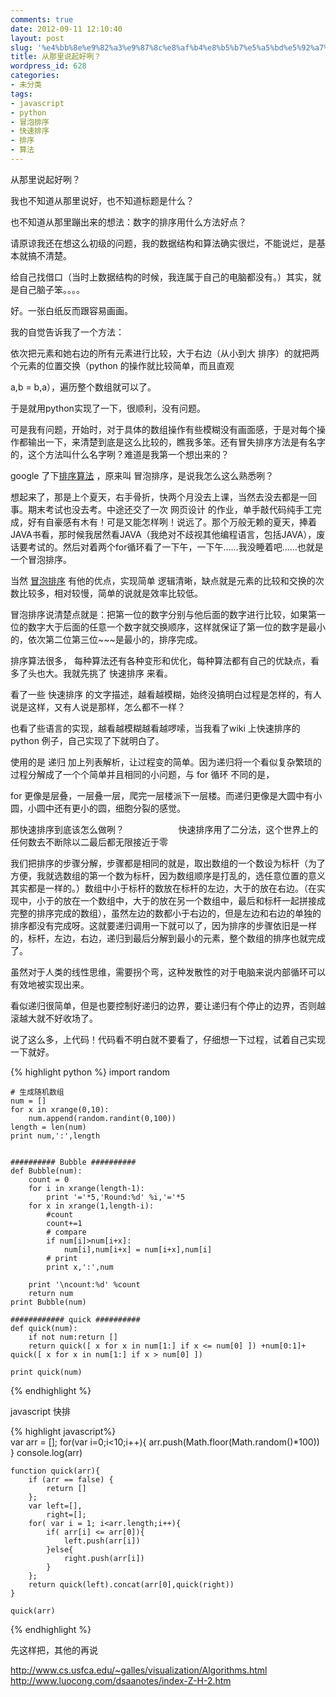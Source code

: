 ```yaml
---
comments: true
date: 2012-09-11 12:10:40
layout: post
slug: '%e4%bb%8e%e9%82%a3%e9%87%8c%e8%af%b4%e8%b5%b7%e5%a5%bd%e5%92%a7%ef%bc%9f'
title: 从那里说起好咧？
wordpress_id: 628
categories:
- 未分类
tags:
- javascript
- python
- 冒泡排序
- 快速排序
- 排序
- 算法
---
```


从那里说起好咧？

我也不知道从那里说好，也不知道标题是什么？

也不知道从那里蹦出来的想法：数字的排序用什么方法好点？

请原谅我还在想这么初级的问题，我的数据结构和算法确实很烂，不能说烂，是基本就搞不清楚。

给自己找借口（当时上数据结构的时候，我连属于自己的电脑都没有。）其实，就是自己脑子笨。。。。

好。一张白纸反而跟容易画画。

我的自觉告诉我了一个方法：

依次把元素和她右边的所有元素进行比较，大于右边（从小到大 排序）的就把两个元素的位置交换（python 的操作就比较简单，而且直观

a,b = b,a），遍历整个数组就可以了。

于是就用python实现了一下，很顺利，没有问题。

可是我有问题，开始时，对于具体的数组操作有些模糊没有画面感，于是对每个操作都输出一下，来清楚到底是这么比较的，瞧我多笨。还有冒失排序方法是有名字的，这个方法叫什么名字咧？难道是我第一个想出来的？

google 了下[排序算法](https://www.google.com.hk/webhp#hl=zh-CN&q=%E6%8E%92%E5%BA%8F&fp=1&bav=on.2,or.r_gc.r_pw.r_cp.&cad=b) ，原来叫 冒泡排序，是说我怎么这么熟悉咧？

想起来了，那是上个夏天，右手骨折，快两个月没去上课，当然去没去都是一回事。期末考试也没去考。中途还交了一次 网页设计 的作业，单手敲代码纯手工完成，好有自豪感有木有！可是又能怎样咧！说远了。那个万般无赖的夏天，捧着JAVA书看，那时候我居然看JAVA（我绝对不歧视其他编程语言，包括JAVA），废话要考试的。然后对着两个for循环看了一下午，一下午……我没睡着吧……也就是一个冒泡排序。

当然 [冒泡排序](http://zh.wikipedia.org/wiki/%E5%86%92%E6%B3%A1%E6%8E%92%E5%BA%8F) 有他的优点，实现简单 逻辑清晰，缺点就是元素的比较和交换的次数比较多，相对较慢，简单的说就是效率比较低。

冒泡排序说清楚点就是：把第一位的数字分别与他后面的数字进行比较，如果第一位的数字大于后面的任意一个数字就交换顺序，这样就保证了第一位的数字是最小的，依次第二位第三位~~~是最小的，排序完成。

排序算法很多， 每种算法还有各种变形和优化，每种算法都有自己的优缺点，看多了头也大。我就先挑了 快速排序 来看。

看了一些 快速排序 的文字描述，越看越模糊，始终没搞明白过程是怎样的，有人说是这样，又有人说是那样，怎么都不一样？

也看了些语言的实现，越看越模糊越看越啰嗦，当我看了wiki 上快速排序的 python 例子，自己实现了下就明白了。

使用的是 递归 加上列表解析，让过程变的简单。因为递归将一个看似复杂繁琐的过程分解成了一个个简单并且相同的小问题，与 for 循环 不同的是，

for 更像是层叠，一层叠一层，爬完一层楼派下一层楼。而递归更像是大圆中有小圆，小圆中还有更小的圆，细胞分裂的感觉。



那快速排序到底该怎么做咧？                      快速排序用了二分法，这个世界上的任何数去不断除以二最后都无限接近于零

我们把排序的步骤分解，步骤都是相同的就是，取出数组的一个数设为标杆（为了方便，我就选数组的第一个数为标杆，因为数组顺序是打乱的，选任意位置的意义其实都是一样的。）数组中小于标杆的数放在标杆的左边，大于的放在右边。（在实现中，小于的放在一个数组中，大于的放在另一个数组中，最后和标杆一起拼接成完整的排序完成的数组），虽然左边的数都小于右边的，但是左边和右边的单独的排序都没有完成呀。这就要递归调用一下就可以了，因为排序的步骤依旧是一样的，标杆，左边，右边，递归到最后分解到最小的元素，整个数组的排序也就完成了。

虽然对于人类的线性思维，需要拐个弯，这种发散性的对于电脑来说内部循环可以有效地被实现出来。

看似递归很简单，但是也要控制好递归的边界，要让递归有个停止的边界，否则越滚越大就不好收场了。

说了这么多，上代码！代码看不明白就不要看了，仔细想一下过程，试着自己实现一下就好。



{% highlight python %}
    import random 
    
    # 生成随机数组
    num = []
    for x in xrange(0,10):
        num.append(random.randint(0,100))
    length = len(num)
    print num,':',length
    
    
    ########## Bubble ##########
    def Bubble(num):
        count = 0
        for i in xrange(length-1):
            print '='*5,'Round:%d' %i,'='*5 
    	for x in xrange(1,length-i):
    	    #count
    	    count+=1
    	    # compare
    	    if num[i]>num[i+x]:
    	        num[i],num[i+x] = num[i+x],num[i]
    		# print
    		print x,':',num
        
        print '\ncount:%d' %count
        return num
    print Bubble(num)
    
    ############ quick ##########
    def quick(num):
        if not num:return []
        return quick([ x for x in num[1:] if x <= num[0] ]) +num[0:1]+ quick([ x for x in num[1:] if x > num[0] ])
    
    print quick(num)
{% endhighlight %}


javascript 快排

    
{% highlight javascript%}    
    var arr = [];
    for(var i=0;i<10;i++){
    	arr.push(Math.floor(Math.random()*100))
    }
    console.log(arr)
    
    function quick(arr){
    	if (arr == false) {
    		return []
    	};
    	var left=[],
    		right=[];
    	for( var i = 1; i<arr.length;i++){
    		if( arr[i] <= arr[0]){
    			left.push(arr[i])
    		}else{
    			right.push(arr[i])
    		}		
    	};
    	return quick(left).concat(arr[0],quick(right))
    }
    
    quick(arr)
{% endhighlight %}


先这样把，其他的再说

http://www.cs.usfca.edu/~galles/visualization/Algorithms.html
http://www.luocong.com/dsaanotes/index-Z-H-2.htm
